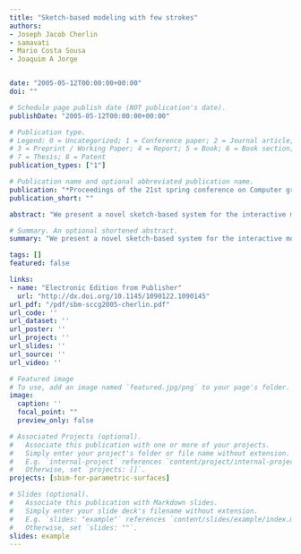 ```yaml
---
title: "Sketch-based modeling with few strokes"
authors:
- Joseph Jacob Cherlin
- samavati
- Mario Costa Sousa
- Joaquim A Jorge


date: "2005-05-12T00:00:00+00:00"
doi: ""

# Schedule page publish date (NOT publication's date).
publishDate: "2005-05-12T00:00:00+00:00"

# Publication type.
# Legend: 0 = Uncategorized; 1 = Conference paper; 2 = Journal article;
# 3 = Preprint / Working Paper; 4 = Report; 5 = Book; 6 = Book section;
# 7 = Thesis; 8 = Patent
publication_types: ["1"]

# Publication name and optional abbreviated publication name.
publication: "*Proceedings of the 21st spring conference on Computer graphics (ACM)*"
publication_short: ""

abstract: "We present a novel sketch-based system for the interactive modeling of a variety of free-form 3D objects using just a few strokes. Our technique is inspired by the traditional illustration strategy for depicting 3D forms where the basic geometric forms of the subjects are identified, sketched and progressively refined using few key strokes. We introduce two parametric surfaces, rotational and cross sectional blending, that are inspired by this illustration technique. We also describe orthogonal deformation and cross sectional oversketching as editing tools to complement our modeling techniques. Examples with models ranging from cartoon style to botanical illustration demonstrate the capabilities of our system."

# Summary. An optional shortened abstract.
summary: "We present a novel sketch-based system for the interactive modeling of a variety of free-form 3D objects using just a few strokes. Our technique is inspired by the traditional illustration strategy for depicting 3D forms where the basic geometric forms of the subjects are identified, sketched and progressively refined using few key strokes. We introduce two parametric surfaces, rotational and cross sectional blending, that are inspired by this illustration technique. We also describe orthogonal ..."

tags: []
featured: false

links:
- name: "Electronic Edition from Publisher"
  url: "http://dx.doi.org/10.1145/1090122.1090145"
url_pdf: "/pdf/sbm-sccg2005-cherlin.pdf"
url_code: ''
url_dataset: ''
url_poster: ''
url_project: ''
url_slides: ''
url_source: ''
url_video: ''

# Featured image
# To use, add an image named `featured.jpg/png` to your page's folder. 
image:
  caption: ''
  focal_point: ""
  preview_only: false

# Associated Projects (optional).
#   Associate this publication with one or more of your projects.
#   Simply enter your project's folder or file name without extension.
#   E.g. `internal-project` references `content/project/internal-project/index.md`.
#   Otherwise, set `projects: []`.
projects: [sbim-for-parametric-surfaces]

# Slides (optional).
#   Associate this publication with Markdown slides.
#   Simply enter your slide deck's filename without extension.
#   E.g. `slides: "example"` references `content/slides/example/index.md`.
#   Otherwise, set `slides: ""`.
slides: example
---
```


